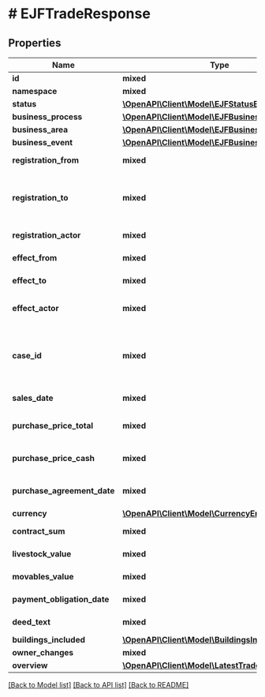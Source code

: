 # # EJFTradeResponse

## Properties

Name | Type | Description | Notes
------------ | ------------- | ------------- | -------------
**id** | **mixed** | Persistent unik nøgle. |
**namespace** | **mixed** |  |
**status** | [**\OpenAPI\Client\Model\EJFStatusEnum**](EJFStatusEnum.md) |  | [optional]
**business_process** | [**\OpenAPI\Client\Model\EJFBusinessProcessEnum**](EJFBusinessProcessEnum.md) |  | [optional]
**business_area** | [**\OpenAPI\Client\Model\EJFBusinessAreaEnum**](EJFBusinessAreaEnum.md) |  | [optional]
**business_event** | [**\OpenAPI\Client\Model\EJFBusinessEventEnum**](EJFBusinessEventEnum.md) |  | [optional]
**registration_from** | **mixed** | Tidspunktet hvor registreringen er foretaget. |
**registration_to** | **mixed** | Tidspunktet hvor en ny registrering er foretaget på objektet, og hvor denne version således ikke længere er den seneste. | [optional]
**registration_actor** | **mixed** | Den aktør der har foretaget registreringen. |
**effect_from** | **mixed** | Tidspunktet hvorfra objektet har virkning. |
**effect_to** | **mixed** | Tidspunktet hvor objektets virkning ophører. | [optional]
**effect_actor** | **mixed** | Den aktør der har afstedkommet objektets virkning. |
**case_id** | **mixed** | Persistent unik nøgle for den Ejerskabshændelse behandling eller Person/Virksomhedshændelse behandling, som objektet senest er ændret ved. |
**sales_date** | **mixed** | Dato for ejerens afståelse af ejendommen | [optional]
**purchase_price_total** | **mixed** | Det samlede beløb, som den eller de ejerskiftede ejendomme er blevet købt for. | [optional]
**purchase_price_cash** | **mixed** | Den pris i rede penge, der skal betales ved køb af en fast ejendom. | [optional]
**purchase_agreement_date** | **mixed** | Dato for underskrift af købsaftale (kaldes også for slutseddel). | [optional]
**currency** | [**\OpenAPI\Client\Model\CurrencyEnum**](CurrencyEnum.md) |  | [optional]
**contract_sum** | **mixed** | Angiver beløbet for en entreprise. | [optional]
**livestock_value** | **mixed** | Værdi af husdyr som indgår i handlen. | [optional]
**movables_value** | **mixed** | Aktiver, der overtages udenfor købesummen. | [optional]
**payment_obligation_date** | **mixed** | Dato for ny ejers overtagelse af betalingsforpligtigelser | [optional]
**deed_text** | **mixed** | Fri tekst, der kan følge med anmeldelsen | [optional]
**buildings_included** | [**\OpenAPI\Client\Model\BuildingsIncludedEnum**](BuildingsIncludedEnum.md) |  | [optional]
**owner_changes** | **mixed** |  |
**overview** | [**\OpenAPI\Client\Model\LatestTradeResponse**](LatestTradeResponse.md) |  |

[[Back to Model list]](../../README.md#models) [[Back to API list]](../../README.md#endpoints) [[Back to README]](../../README.md)
